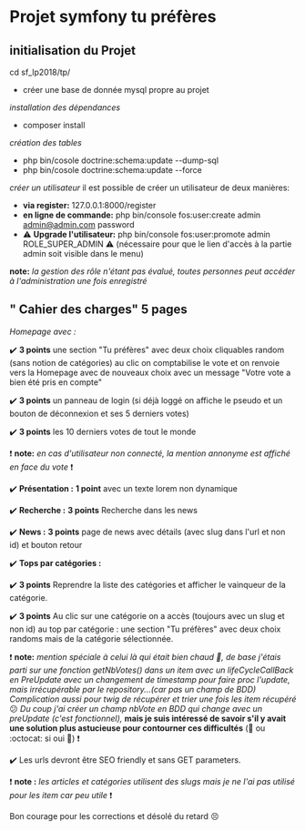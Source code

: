 # Projet symfony tu préfères
initialisation du Projet
--------------------------

cd sf_lp2018/tp/

- créer une base de donnée mysql propre au projet

*installation des dépendances*
- composer install


*création des tables*
- php bin/cosole doctrine:schema:update --dump-sql
- php bin/cosole doctrine:schema:update --force

*créer un utilisateur*
il est possible de créer un utilisateur de deux manières:
- **via register:** 127.0.0.1:8000/register
- **en ligne de commande:** php bin/console fos:user:create admin admin@admin.com password
- :warning: **Upgrade l'utilisateur:** php bin/console fos:user:promote admin ROLE_SUPER_ADMIN :warning: (nécessaire pour que le lien d'accès à la partie admin soit visible dans le menu)

**note:** *la gestion des rôle n'étant pas évalué, toutes personnes peut accéder à l'administration une fois enregistré*



" Cahier des charges"
5 pages
-------------------
*Homepage avec :*

:heavy_check_mark: **3 points** une section "Tu préfères" avec deux choix cliquables random (sans notion de catégories) au clic on comptabilise le vote et on renvoie vers la Homepage avec de nouveaux choix avec un message "Votre vote a bien été pris en compte"

:heavy_check_mark: **3 points** un panneau de login (si déjà loggé on affiche le pseudo et un bouton de déconnexion et ses 5 derniers votes)

:heavy_check_mark: **3 points** les 10 derniers votes de tout le monde

:heavy_exclamation_mark: **note:** *en cas d'utilisateur non connecté, la mention annonyme est affiché en face du vote* :heavy_exclamation_mark:


:heavy_check_mark: **Présentation :** **1 point** avec un texte lorem non dynamique

:heavy_check_mark: **Recherche :** **3 points** Recherche dans les news

:heavy_check_mark: **News :** **3 points** page de news avec détails (avec slug dans l'url et non id) et bouton retour

:heavy_check_mark: **Tops par catégories :**

:heavy_check_mark:   **3 points** Reprendre la liste des catégories et afficher le vainqueur de la catégorie.

:heavy_check_mark:   **3 points** Au clic sur une catégorie on a accès (toujours avec un slug et non id) au top par catégorie : une section "Tu préfères" avec deux choix randoms mais de la catégorie sélectionnée.

:heavy_exclamation_mark: **note:** *mention spéciale à celui là qui était bien chaud :clap:, de base j'étais parti sur une fonction getNbVotes() dans un item avec un lifeCycleCallBack en PreUpdate avec un changement de timestamp pour faire proc l'update, mais irrécupérable par le repository...(car pas un champ de BDD)*
*Complication aussi pour twig de récupérer et trier une fois les item récupéré* :confused:
*Du coup j'ai créer un champ nbVote en BDD qui change avec un preUpdate (c'est fonctionnel),* **mais je suis intéressé de savoir s'il y avait une solution plus astucieuse pour contourner ces difficultés** (:email: ou :octocat: si oui :pray:) :heavy_exclamation_mark:

:heavy_check_mark: Les urls devront être SEO friendly et sans GET parameters.

:heavy_exclamation_mark: **note :** *les articles et catégories utilisent des slugs mais je ne l'ai pas utilisé pour les item car peu utile* :heavy_exclamation_mark:


Bon courage pour les corrections et désolé du retard :persevere:
